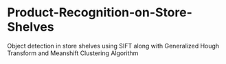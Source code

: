# Product-Recognition-on-Store-Shelves
Object detection in store shelves using SIFT along with Generalized Hough Transform and Meanshift Clustering Algorithm
